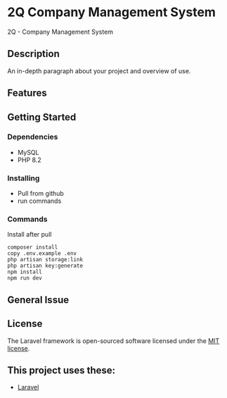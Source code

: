 # 2Q Company Management System

2Q - Company Management System

## Description

An in-depth paragraph about your project and overview of use.

## Features

## Getting Started

### Dependencies

* MySQL
* PHP 8.2

### Installing

* Pull from github
* run commands

### Commands

Install after pull

```
composer install
copy .env.example .env
php artisan storage:link
php artisan key:generate
npm install
npm run dev
```

## General Issue


## License

The Laravel framework is open-sourced software licensed under the [MIT license](https://opensource.org/licenses/MIT).

## This project uses these:

* [Laravel](https://github.com/laravel/laravel)